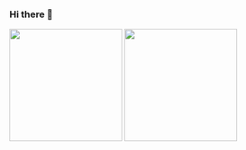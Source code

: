 ### Hi there 👋
<div>
<img height="200px" src="https://github-readme-stats.vercel.app/api?username=leonardopagotto0&show_icons=true&theme=nord"/>
<img height="200px" src="https://github-readme-stats.vercel.app/api/top-langs/?username=leonardopagotto0&hide_progress=false&theme=nord&layout=compact"/>
</div>

